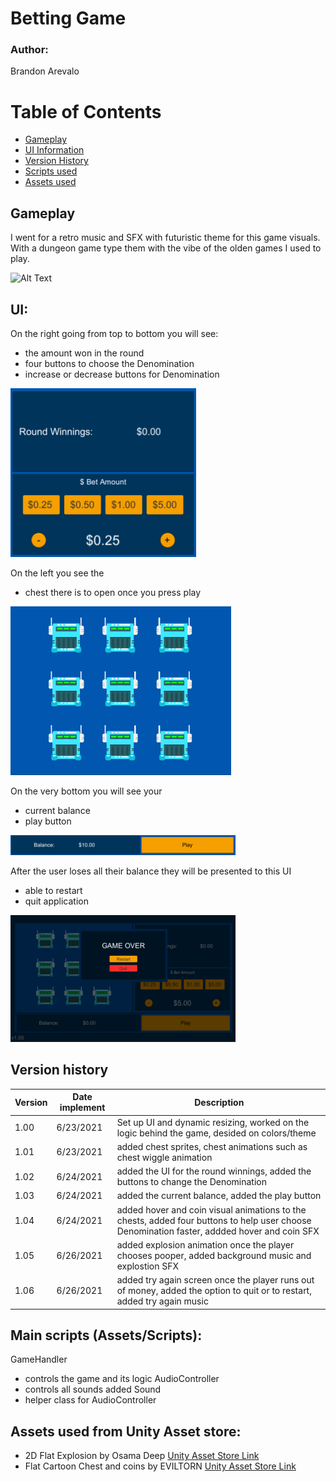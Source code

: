 # Betting Game

### Author: 
Brandon Arevalo

# Table of Contents 

  - [Gameplay](#Gameplay)  
  - [UI Information](#UI)  
  - [Version History](#VersionHistory)  
  - [Scripts used](#Scripts)  
  - [Assets used](#Assets)  


<a name="Gameplay"/>

## Gameplay

I went for a retro music and SFX with futuristic theme for this game visuals. With a dungeon game type them with the vibe of the olden games I used to play.

![Alt Text](https://github.com/ArevaloBrandon115/Betting_Game/blob/master/Videos/Gameplay_Gif.gif?raw=true)

<a name="UI"/>

## UI:

On the right going from top to bottom you will see:
- the amount won in the round
- four buttons to choose the Denomination
- increase or decrease buttons for Denomination

![Image of right side UI](https://github.com/ArevaloBrandon115/Betting_Game/blob/master/Images/Betting_Amount_UI.png?raw=true)

On the left you see the 
- chest there is to open once you press play

![Image of left side UI](https://github.com/ArevaloBrandon115/Betting_Game/blob/master/Images/Chest_UI.png?raw=true)

On the very bottom you will see your 
- current balance 
- play button

![Image of bottom side UI](https://github.com/ArevaloBrandon115/Betting_Game/blob/master/Images/Bottom_Play_Button_UI.png?raw=true)

After the user loses all their balance they will be presented to this UI
- able to restart
- quit application

![Image of left side UI](https://github.com/ArevaloBrandon115/Betting_Game/blob/master/Images/Restart_Quit_UI.png?raw=true)

<a name="VersionHistory"/>

## Version history

| Version | Date implement | Description |
| ------ | ------ | ------ |
| 1.00 | 6/23/2021 | Set up UI and dynamic resizing, worked on the logic behind the game, desided on colors/theme |
| 1.01 | 6/23/2021 | added chest sprites, chest animations such as chest wiggle animation |
| 1.02 | 6/24/2021 | added the UI for the round winnings, added the buttons to change the Denomination |
| 1.03 | 6/24/2021 | added the current balance, added the play button |
| 1.04 | 6/24/2021 | added hover and coin visual animations to the chests, added four buttons to help user choose Denomination faster, addded hover and coin SFX  |
| 1.05 | 6/26/2021 | added explosion animation once the player chooses pooper, added background music and explostion SFX |
| 1.06 | 6/26/2021 | added try again screen once the player runs out of money, added the option to quit or to restart, added try again music |


<a name="Scripts"/>

## Main scripts (Assets/Scripts):
GameHandler
  - controls the game and its logic
AudioController
  - controls all sounds added
Sound
  - helper class for AudioController

<a name="Assets"/>

## Assets used from Unity Asset store:
- 2D Flat Explosion by Osama Deep
[Unity Asset Store Link](https://assetstore.unity.com/packages/2d/textures-materials/2d-flat-explosion-66932)
- Flat Cartoon Chest and coins by EVILTORN
[Unity Asset Store Link](https://assetstore.unity.com/packages/tools/sprite-management/flat-cartoon-chests-and-coins-187033)

